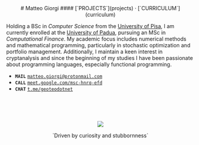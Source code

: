 <style>
h4 { margin-top: -1rem; }
</style>




<center>
# Matteo Giorgi
#### [`PROJECTS`](projects) · [`CURRICULUM`](curriculum)
</center>




Holding a BSc in *Computer Science* from the [University of Pisa](https://www.unipi.it/index.php/english), I am currently enrolled at the [University of Padua](https://www.unipd.it/en), pursuing an MSc in *Computational Finance*. My academic focus includes numerical methods and mathematical programming, particularly in stochastic optimization and portfolio management. Additionally, I maintain a keen interest in cryptanalysis and since the beginning of my studies I have been passionate about programming languages, especially functional programming.

- **`MAIL`** [`matteo.giorgi@protonmail.com`](mailto:matteo.giorgi@protonmail.com)
- **`CALL`** [`meet.google.com/msc-hnrq-efd`](https://meet.google.com/msc-hnrq-efd)
- **`CHAT`** [`t.me/geoteodotnet`](https://t.me/geoteodotnet)




<center><img class="img-scale" style="margin-top: 4rem;" src="hare.png"></center>
<p style="text-align: center; margin-bottom: -4rem;">`Driven by curiosity and stubbornness`</p>

